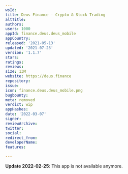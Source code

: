 ```yaml
---
wsId: 
title: Deus Finance - Crypto & Stock Trading
altTitle: 
authors: 
users: 1000
appId: finance.deus.deus_mobile
appCountry: 
released: '2021-05-13'
updated: '2021-07-23'
version: '1.1.7'
stars: 
ratings: 
reviews: 
size: 13M
website: https://deus.finance
repository: 
issue: 
icon: finance.deus.deus_mobile.png
bugbounty: 
meta: removed
verdict: wip
appHashes: 
date: '2022-03-07'
signer: 
reviewArchive: 
twitter: 
social: 
redirect_from: 
developerName: 
features: 

---
```


**Update 2022-02-25**: This app is not available anymore.

